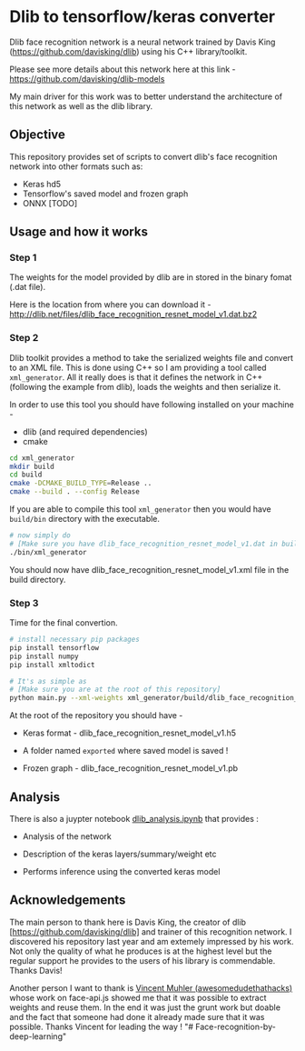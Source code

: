 # Dlib to tensorflow/keras converter

Dlib face recognition network is a neural network trained by Davis King (https://github.com/davisking/dlib) using his C++ library/toolkit.

Please see more details about this network here at this link - https://github.com/davisking/dlib-models

My main driver for this work was to better understand the architecture of this network as well as the dlib library.

## Objective

This repository provides set of scripts to convert dlib's face recognition network into other formats such as:

- Keras hd5
- Tensorflow's saved model and frozen graph
- ONNX [TODO]

## Usage and how it works

### Step 1

The weights for the model provided by dlib are in stored in the binary fomat (.dat file).

Here is the location from where you can download it - http://dlib.net/files/dlib_face_recognition_resnet_model_v1.dat.bz2 

### Step 2

Dlib toolkit provides a method to take the serialized weights file and convert to an XML file. This is done using C++ so I am providing a
tool called `xml_generator`. All it really does is that it defines the network in C++ (following the example from dlib), loads
the weights and then serialize it.

In order to use this tool you should have following installed on your machine -

- dlib (and required dependencies)
- cmake

```bash
cd xml_generator
mkdir build
cd build
cmake -DCMAKE_BUILD_TYPE=Release ..
cmake --build . --config Release
```

If you are able to compile this tool `xml_generator` then you would have `build/bin` directory with the executable.

```bash
# now simply do
# [Make sure you have dlib_face_recognition_resnet_model_v1.dat in build directory]
./bin/xml_generator
```

You should now have dlib_face_recognition_resnet_model_v1.xml file in the build directory.

### Step 3

Time for the final convertion.

```bash
# install necessary pip packages
pip install tensorflow
pip install numpy
pip install xmltodict
```

```bash
# It's as simple as 
# [Make sure you are at the root of this repository]
python main.py --xml-weights xml_generator/build/dlib_face_recognition_resnet_model_v1.xml
```

At the root of the repository you should have -

- Keras format - dlib_face_recognition_resnet_model_v1.h5

- A folder named `exported` where saved model is saved !

- Frozen graph -  dlib_face_recognition_resnet_model_v1.pb

## Analysis

There is also a juypter notebook [dlib_analysis.ipynb](dlib_analysis.ipynb) that provides :

- Analysis of the network

- Description of the keras layers/summary/weight etc

- Performs inference using the converted keras model

## Acknowledgements

The main person to thank here is Davis King, the creator of dlib [https://github.com/davisking/dlib] and trainer of this recognition network. I discovered
his repository last year and am extemely impressed by his work. Not only the quality of what he produces is at the highest level but the regular support he provides
to the users of his library is commendable. Thanks Davis!

Another person I want to thank is [Vincent Muhler (awesomedudethathacks)](https://github.com/justadudewhohacks/face-api.js) whose work on face-api.js showed me that it was possible to extract weights and reuse them. In the end it was just the grunt work but doable and the fact that someone had done it already made sure that it was possible. Thanks Vincent for leading the way !
"# Face-recognition-by-deep-learning" 
